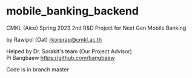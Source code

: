 # mobile_banking_backend

CMKL (Aice)
Spring 2023 
2nd R&D Project for Next Gen Mobile Banking

by Rawipol (Oat)
rkorprap@cmkl.ac.th

Helped by Dr. Sorakit's team (Our Project Advisor)  
Pi Bangbaew
https://github.com/bangbaew

Code is in branch master
